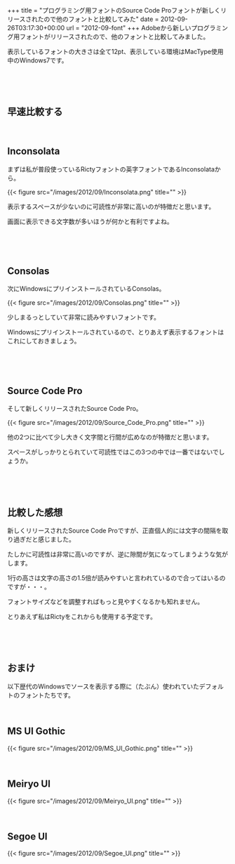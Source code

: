 +++
title = "プログラミング用フォントのSource Code Proフォントが新しくリリースされたので他のフォントと比較してみた"
date = 2012-09-26T03:17:30+00:00
url = "2012-09-font"
+++
Adobeから新しいプログラミング用フォントがリリースされたので、他のフォントと比較してみました。 

表示しているフォントの大きさは全て12pt、表示している環境はMacType使用中のWindows7です。 

&nbsp; 

&nbsp; 

## 早速比較する

&nbsp; 

## Inconsolata

まずは私が普段使っているRictyフォントの英字フォントであるInconsolataから。 

{{< figure src="/images/2012/09/Inconsolata.png" title="" >}}

表示するスペースが少ないのに可読性が非常に高いのが特徴だと思います。 

画面に表示できる文字数が多いほうが何かと有利ですよね。 

&nbsp; 

&nbsp; 

## Consolas

次にWindowsにプリインストールされているConsolas。 

{{< figure src="/images/2012/09/Consolas.png" title="" >}}

少しまるっとしていて非常に読みやすいフォントです。 

Windowsにプリインストールされているので、とりあえず表示するフォントはこれにしておきましょう。 

&nbsp; 

&nbsp; 

## Source Code Pro

そして新しくリリースされたSource Code Pro。 

{{< figure src="/images/2012/09/Source_Code_Pro.png" title="" >}}

他の2つに比べて少し大きく文字間と行間が広めなのが特徴だと思います。 

スペースがしっかりとられていて可読性ではこの3つの中では一番ではないでしょうか。 

&nbsp; 

&nbsp; 

## 比較した感想

新しくリリースされたSource Code Proですが、正直個人的には文字の間隔を取り過ぎだと感じました。 

たしかに可読性は非常に高いのですが、逆に隙間が気になってしまうような気がします。 

1行の高さは文字の高さの1.5倍が読みやすいと言われているので合ってはいるのですが・・・。 

フォントサイズなどを調整すればもっと見やすくなるかも知れません。 

とりあえず私はRictyをこれからも使用する予定です。 

&nbsp; 

&nbsp; 

## おまけ

以下歴代のWindowsでソースを表示する際に（たぶん）使われていたデフォルトのフォントたちです。 

&nbsp; 

## MS UI Gothic

{{< figure src="/images/2012/09/MS_UI_Gothic.png" title="" >}}

&nbsp; 

## Meiryo UI

{{< figure src="/images/2012/09/Meiryo_UI.png" title="" >}}

&nbsp; 

## Segoe UI

{{< figure src="/images/2012/09/Segoe_UI.png" title="" >}}